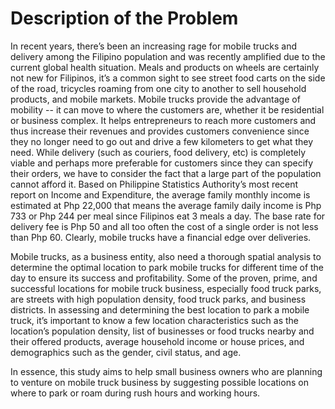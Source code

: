 # Description of the Problem 


In recent years, there’s been an increasing rage for mobile trucks and delivery among the Filipino population and  was recently amplified due to the current global health situation. Meals and products on wheels are certainly not new for Filipinos, it’s a common sight to see street food carts on the side of the road, tricycles roaming from one city  to another to sell household products, and mobile markets. Mobile trucks provide the advantage of mobility -- it can move to where the customers are, whether it be residential or business complex. It helps entrepreneurs to reach more customers and thus increase their revenues and provides customers convenience since they no longer need to go out and drive a few kilometers to get what they need. While delivery (such as couriers, food delivery, etc) is completely viable and perhaps more preferable for customers since they can specify their orders, we have to consider the fact that a large part of the population cannot afford it. Based on  Philippine Statistics Authority’s most recent report on Income and Expenditure, the average family monthly income is estimated at Php 22,000 that means the average family daily income is Php 733  or Php 244 per meal since Filipinos eat 3 meals a day. The base rate for delivery fee is Php 50 and all too often the cost of a single order is not less than Php 60. Clearly, mobile trucks have a financial edge over deliveries.

Mobile trucks, as a business entity, also need a thorough spatial analysis to determine the optimal location to park mobile trucks for different time of the day to ensure its success and profitability. Some of the proven, prime, and successful locations for mobile truck business, especially food truck parks, are streets with high population density,  food truck parks, and business districts. In assessing and determining the best location to park a mobile truck, it’s important to know a few location characteristics such as the  location’s population density, list of businesses or food trucks nearby and their offered products, average household income or house prices, and demographics such as the gender, civil status, and age.

In essence, this study aims to help small business owners who are planning to venture on mobile truck business by suggesting possible locations on where to park or roam during rush hours and working hours. 
